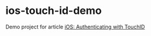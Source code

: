 # ios-touch-id-demo

Demo project for article [iOS: Authenticating with TouchID](https://medium.com/@benhur.ott/ios-authenticating-with-touchid-fa27cd13b480)
